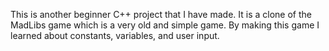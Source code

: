 This is another beginner C++ project that I have made. It is a clone of the MadLibs game which is a very old and simple game. By making this game I learned about constants, variables, and user input.